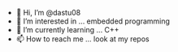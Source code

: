 - 👋 Hi, I’m @dastu08
- 👀 I’m interested in ... embedded programming
- 🌱 I’m currently learning ... C++
- 📫 How to reach me ... look at my repos

<!---
dastu08/dastu08 is a ✨ special ✨ repository because its `README.md` (this file) appears on your GitHub profile.
You can click the Preview link to take a look at your changes.
--->
